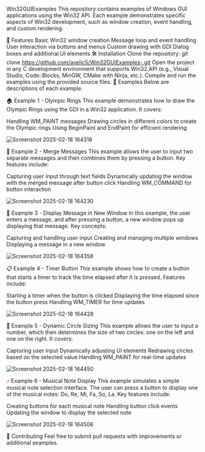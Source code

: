 Win32GUIExamples
This repository contains examples of Windows GUI applications using the Win32 API. Each example demonstrates specific aspects of Win32 development, such as window creation, event handling, and custom rendering.

🚀 Features
Basic Win32 window creation
Message loop and event handling
User interaction via buttons and menus
Custom drawing with GDI
Dialog boxes and additional UI elements
🛠 Installation
Clone the repository:
git clone https://github.com/avelic5/Win32GUIExamples-.git
Open the project in any C development environment that supports Win32 API (e.g., Visual Studio, Code::Blocks, MinGW, CMake with Ninja, etc.).
Compile and run the examples using the provided source files.
📂 Examples
Below are descriptions of each example.

🏠 Example 1 - Olympic Rings
This example demonstrates how to draw the Olympic Rings using the GDI in a Win32 application. It covers:

Handling WM_PAINT messages
Drawing circles in different colors to create the Olympic rings
Using BeginPaint and EndPaint for efficient rendering

![Screenshot 2025-02-18 164318](https://github.com/user-attachments/assets/c9570793-9d0d-400b-8286-47b49642e2cc)


🔘 Example 2 - Merge Messages
This example allows the user to input two separate messages and then combines them by pressing a button. Key features include:

Capturing user input through text fields
Dynamically updating the window with the merged message after button click
Handling WM_COMMAND for button interaction

![Screenshot 2025-02-18 164230](https://github.com/user-attachments/assets/b3e59930-40b5-4b20-8b3e-908ea4129dcc)


🎨 Example 3 - Display Message in New Window
In this example, the user enters a message, and after pressing a button, a new window pops up displaying that message. Key concepts:

Capturing and handling user input
Creating and managing multiple windows
Displaying a message in a new window

![Screenshot 2025-02-18 164358](https://github.com/user-attachments/assets/666ec4d1-2ba8-4d53-890b-15575bef7b91)


📋 Example 4 - Timer Button
This example shows how to create a button that starts a timer to track the time elapsed after it is pressed. Features include:

Starting a timer when the button is clicked
Displaying the time elapsed since the button press
Handling WM_TIMER for time updates

![Screenshot 2025-02-18 164428](https://github.com/user-attachments/assets/c03685a5-8261-45ea-b0aa-d9a1efe7e12e)

🔵 Example 5 - Dynamic Circle Sizing
This example allows the user to input a number, which then determines the size of two circles: one on the left and one on the right. It covers:

Capturing user input
Dynamically adjusting UI elements
Redrawing circles based on the selected value
Handling WM_PAINT for real-time updates

![Screenshot 2025-02-18 164450](https://github.com/user-attachments/assets/774cf4bb-ae4c-4965-a782-286cd35e0ce1)


🎶 Example 6 - Musical Note Display
This example simulates a simple musical note selection interface. The user can press a button to display one of the musical notes: Do, Re, Mi, Fa, So, La. Key features include:

Creating buttons for each musical note
Handling button click events
Updating the window to display the selected note

![Screenshot 2025-02-18 164506](https://github.com/user-attachments/assets/19723259-6cf8-4dc9-ad5a-89fd34793364)


🤝 Contributing
Feel free to submit pull requests with improvements or additional examples.
